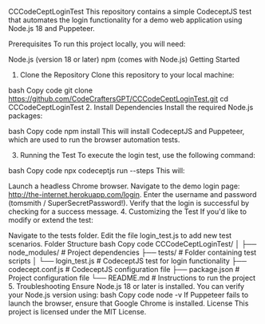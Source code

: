 CCCodeCeptLoginTest
This repository contains a simple CodeceptJS test that automates the login functionality for a demo web application using Node.js 18 and Puppeteer.

Prerequisites
To run this project locally, you will need:

Node.js (version 18 or later)
npm (comes with Node.js)
Getting Started
1. Clone the Repository
Clone this repository to your local machine:

bash
Copy code
git clone https://github.com/CodeCraftersGPT/CCCodeCeptLoginTest.git
cd CCCodeCeptLoginTest
2. Install Dependencies
Install the required Node.js packages:

bash
Copy code
npm install
This will install CodeceptJS and Puppeteer, which are used to run the browser automation tests.

3. Running the Test
To execute the login test, use the following command:

bash
Copy code
npx codeceptjs run --steps
This will:

Launch a headless Chrome browser.
Navigate to the demo login page: http://the-internet.herokuapp.com/login.
Enter the username and password (tomsmith / SuperSecretPassword!).
Verify that the login is successful by checking for a success message.
4. Customizing the Test
If you'd like to modify or extend the test:

Navigate to the tests folder.
Edit the file login_test.js to add new test scenarios.
Folder Structure
bash
Copy code
CCCodeCeptLoginTest/
│
├── node_modules/             # Project dependencies
├── tests/                    # Folder containing test scripts
│   └── login_test.js         # CodeceptJS test for login functionality
├── codecept.conf.js          # CodeceptJS configuration file
├── package.json              # Project configuration file
└── README.md                 # Instructions to run the project
5. Troubleshooting
Ensure Node.js 18 or later is installed. You can verify your Node.js version using:
bash
Copy code
node -v
If Puppeteer fails to launch the browser, ensure that Google Chrome is installed.
License
This project is licensed under the MIT License.
